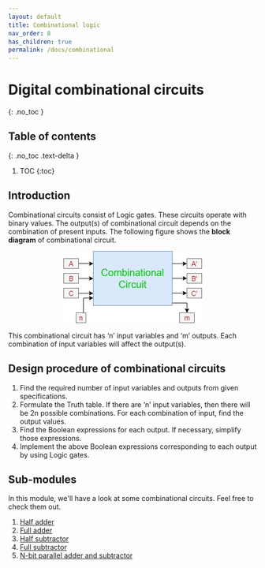 ```yaml
---
layout: default
title: Combinational logic
nav_order: 8
has_children: true
permalink: /docs/combinational
---
```

# Digital combinational circuits
{: .no_toc }

## Table of contents
{: .no_toc .text-delta }

1. TOC
{:toc}

## Introduction

Combinational circuits consist of Logic gates. These circuits operate with binary values. The output(s) of combinational circuit depends on the combination of present inputs. The following figure shows the **block diagram** of combinational circuit.

<div style="text-align:center"><img src="../../assets/images/combinational1.jpg" /></div>

This combinational circuit has ‘n’ input variables and ‘m’ outputs. Each combination of input variables will affect the output(s).


## Design procedure of combinational circuits

1.  Find the required number of input variables and outputs from given specifications.   
1.  Formulate the Truth table. If there are ‘n’ input variables, then there will be 2n possible combinations. For each combination of input, find the output values.   
1.  Find the Boolean expressions for each output. If necessary, simplify those expressions.   
1.  Implement the above Boolean expressions corresponding to each output by using Logic gates.


## Sub-modules

In this module, we'll have a look at some combinational circuits. Feel free to check them out. 

1. [Half adder](https://learn.circuitverse.org/docs/Combinational/half_adder.html)
2. [Full adder](https://learn.circuitverse.org/docs/Combinational/full_adder.html)
3. [Half subtractor](https://learn.circuitverse.org/docs/Combinational/half_sub.html)
4. [Full subtractor](https://learn.circuitverse.org/docs/Combinational/full_sub.html)
5. [N-bit parallel adder and subtractor](https://learn.circuitverse.org/docs/Combinational/N-Bit%20Parallel%20Adder%20&%20Subtractor.html)